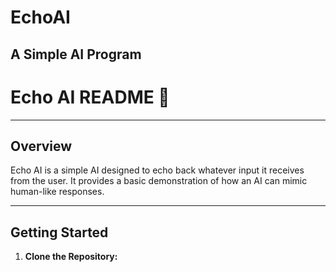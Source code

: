 # EchoAI
A Simple AI Program
---
# Echo AI README 🤖

---

## Overview

Echo AI is a simple AI designed to echo back whatever input it receives from the user. It provides a basic demonstration of how an AI can mimic human-like responses.

---

## Getting Started

1. **Clone the Repository:**

